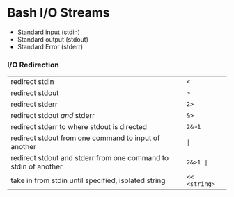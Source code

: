 # Bash I/O Streams
- Standard input (stdin) 
- Standard output (stdout)
- Standard Error  (stderr)

### I/O Redirection
|  |  |
| -- | -- |
| redirect stdin | `<` |
| redirect stdout | `>` |
| redirect stderr | `2>` |
| redirect stdout _and_ stderr | `&>` |
| redirect stderr to where stdout is directed | `2&>1` |
| redirect stdout from one command to input of another | `\|` |
| redirect stdout and stderr from one command to stdin of another | `2&>1 \|` |
| take in from stdin until specified, isolated string | `<< <string>` |

